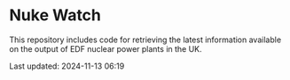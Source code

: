 # Nuke Watch

This repository includes code for retrieving the latest information available on the output of EDF nuclear power plants in the UK.

Last updated: 2024-11-13 06:19